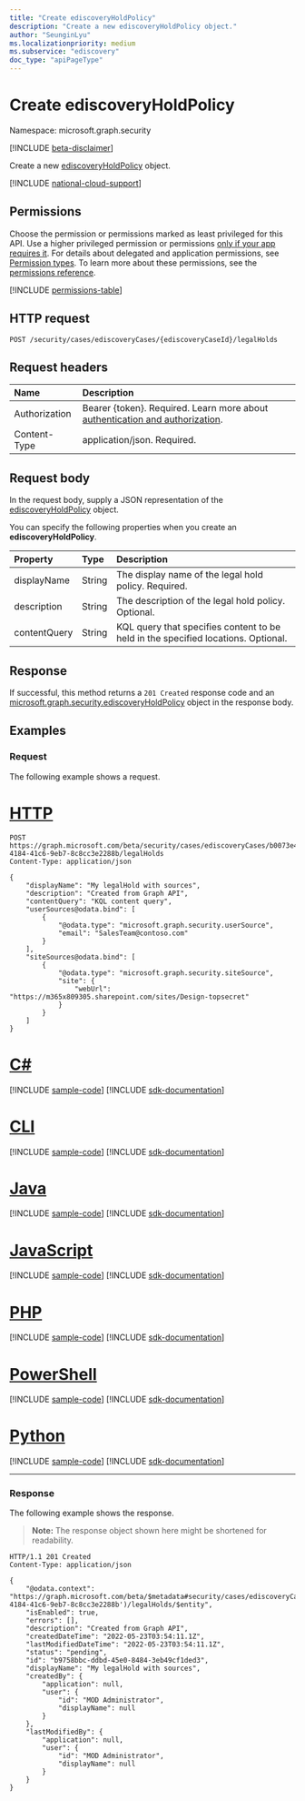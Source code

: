 ```yaml
---
title: "Create ediscoveryHoldPolicy"
description: "Create a new ediscoveryHoldPolicy object."
author: "SeunginLyu"
ms.localizationpriority: medium
ms.subservice: "ediscovery"
doc_type: "apiPageType"
---
```


# Create ediscoveryHoldPolicy
Namespace: microsoft.graph.security

[!INCLUDE [beta-disclaimer](../../includes/beta-disclaimer.md)]

Create a new [ediscoveryHoldPolicy](../resources/security-ediscoveryholdpolicy.md) object.

[!INCLUDE [national-cloud-support](../../includes/global-us.md)]

## Permissions
Choose the permission or permissions marked as least privileged for this API. Use a higher privileged permission or permissions [only if your app requires it](/graph/permissions-overview#best-practices-for-using-microsoft-graph-permissions). For details about delegated and application permissions, see [Permission types](/graph/permissions-overview#permission-types). To learn more about these permissions, see the [permissions reference](/graph/permissions-reference).

<!-- { "blockType": "permissions", "name": "security_ediscoverycase_post_legalholds" } -->
[!INCLUDE [permissions-table](../includes/permissions/security-ediscoverycase-post-legalholds-permissions.md)]

## HTTP request

<!-- {
  "blockType": "ignored"
}
-->
``` http
POST /security/cases/ediscoveryCases/{ediscoveryCaseId}/legalHolds
```

## Request headers
|Name|Description|
|:---|:---|
|Authorization|Bearer {token}. Required. Learn more about [authentication and authorization](/graph/auth/auth-concepts).|
|Content-Type|application/json. Required.|

## Request body
In the request body, supply a JSON representation of the [ediscoveryHoldPolicy](../resources/security-ediscoveryholdpolicy.md) object.

You can specify the following properties when you create an **ediscoveryHoldPolicy**.

|Property|Type|Description|
|:---|:---|:---|
|displayName|String|The display name of the legal hold policy. Required.|
|description|String|The description of the legal hold policy. Optional.|
|contentQuery|String|KQL query that specifies content to be held in the specified locations. Optional. |

## Response

If successful, this method returns a `201 Created` response code and an [microsoft.graph.security.ediscoveryHoldPolicy](../resources/security-ediscoveryholdpolicy.md) object in the response body.

## Examples

### Request
The following example shows a request.

# [HTTP](#tab/http)
<!-- {
  "blockType": "request",
  "name": "create_ediscoveryholdpolicy_from_"
}
-->
``` http
POST https://graph.microsoft.com/beta/security/cases/ediscoveryCases/b0073e4e-4184-41c6-9eb7-8c8cc3e2288b/legalHolds
Content-Type: application/json

{
    "displayName": "My legalHold with sources",
    "description": "Created from Graph API",
    "contentQuery": "KQL content query",
    "userSources@odata.bind": [
        {
            "@odata.type": "microsoft.graph.security.userSource",
            "email": "SalesTeam@contoso.com"
        }
    ],
    "siteSources@odata.bind": [
        {
            "@odata.type": "microsoft.graph.security.siteSource",
            "site": {
                "webUrl": "https://m365x809305.sharepoint.com/sites/Design-topsecret"
            }
        }
    ]
}
```

# [C#](#tab/csharp)
[!INCLUDE [sample-code](../includes/snippets/csharp/create-ediscoveryholdpolicy-from--csharp-snippets.md)]
[!INCLUDE [sdk-documentation](../includes/snippets/snippets-sdk-documentation-link.md)]

# [CLI](#tab/cli)
[!INCLUDE [sample-code](../includes/snippets/cli/create-ediscoveryholdpolicy-from--cli-snippets.md)]
[!INCLUDE [sdk-documentation](../includes/snippets/snippets-sdk-documentation-link.md)]

# [Java](#tab/java)
[!INCLUDE [sample-code](../includes/snippets/java/create-ediscoveryholdpolicy-from--java-snippets.md)]
[!INCLUDE [sdk-documentation](../includes/snippets/snippets-sdk-documentation-link.md)]

# [JavaScript](#tab/javascript)
[!INCLUDE [sample-code](../includes/snippets/javascript/create-ediscoveryholdpolicy-from--javascript-snippets.md)]
[!INCLUDE [sdk-documentation](../includes/snippets/snippets-sdk-documentation-link.md)]

# [PHP](#tab/php)
[!INCLUDE [sample-code](../includes/snippets/php/create-ediscoveryholdpolicy-from--php-snippets.md)]
[!INCLUDE [sdk-documentation](../includes/snippets/snippets-sdk-documentation-link.md)]

# [PowerShell](#tab/powershell)
[!INCLUDE [sample-code](../includes/snippets/powershell/create-ediscoveryholdpolicy-from--powershell-snippets.md)]
[!INCLUDE [sdk-documentation](../includes/snippets/snippets-sdk-documentation-link.md)]

# [Python](#tab/python)
[!INCLUDE [sample-code](../includes/snippets/python/create-ediscoveryholdpolicy-from--python-snippets.md)]
[!INCLUDE [sdk-documentation](../includes/snippets/snippets-sdk-documentation-link.md)]

---

### Response
The following example shows the response.
>**Note:** The response object shown here might be shortened for readability.
<!-- {
  "blockType": "response",
  "truncated": true,
  "@odata.type": "microsoft.graph.security.ediscoveryHoldPolicy"
}
-->
``` http
HTTP/1.1 201 Created
Content-Type: application/json

{
    "@odata.context": "https://graph.microsoft.com/beta/$metadata#security/cases/ediscoveryCases('b0073e4e-4184-41c6-9eb7-8c8cc3e2288b')/legalHolds/$entity",
    "isEnabled": true,
    "errors": [],
    "description": "Created from Graph API",
    "createdDateTime": "2022-05-23T03:54:11.1Z",
    "lastModifiedDateTime": "2022-05-23T03:54:11.1Z",
    "status": "pending",
    "id": "b9758bbc-ddbd-45e0-8484-3eb49cf1ded3",
    "displayName": "My legalHold with sources",
    "createdBy": {
        "application": null,
        "user": {
            "id": "MOD Administrator",
            "displayName": null
        }
    },
    "lastModifiedBy": {
        "application": null,
        "user": {
            "id": "MOD Administrator",
            "displayName": null
        }
    }
}
```

